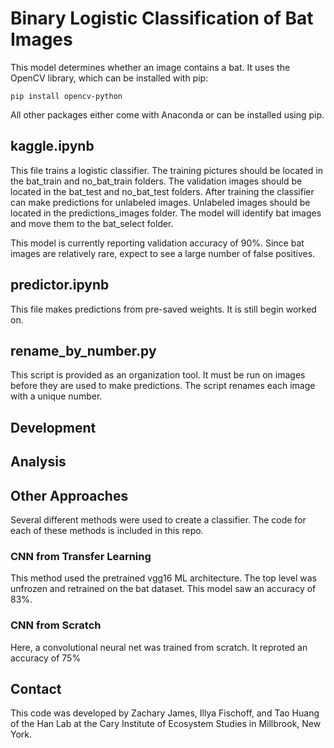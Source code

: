 # Binary Logistic Classification of Bat Images

This model determines whether an image contains a bat. It uses the
OpenCV library, which can be installed with pip:

	pip install opencv-python

All other packages either come with Anaconda or can be installed using pip.

## kaggle.ipynb

This file trains a logistic classifier. The training pictures should be located in the bat_train and no_bat_train folders. The validation images should be located in the bat_test and no_bat_test folders. After training the classifier can make predictions for unlabeled images. Unlabeled images should be located in the predictions_images folder. The model will identify bat images and move them to the bat_select folder.

This model is currently reporting validation accuracy of 90%. Since bat images are relatively rare, expect to see a large number of false positives.

## predictor.ipynb

This file makes predictions from pre-saved weights. It is still begin worked on.

## rename_by_number.py

This script is provided as an organization tool. It must be run on images before
they are used to make predictions. The script renames each image with a unique
number.

## Development

## Analysis

## Other Approaches

Several different methods were used to create a classifier. The code for each of these methods is included in this repo.

### CNN from Transfer Learning

This method used the pretrained vgg16 ML architecture. The top level was unfrozen
and retrained on the bat dataset. This model saw an accuracy of 83%.

### CNN from Scratch

Here, a convolutional neural net was trained from scratch. It reproted an accuracy
of 75%

## Contact

This code was developed by Zachary James, Illya Fischoff, and Tao Huang of the Han Lab at the Cary Institute of Ecosystem Studies in Millbrook, New York.
